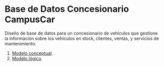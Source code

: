 # Base de Datos Concesionario CampusCar
Diseño de base de datos para un concesionario de vehículos que gestione la información sobre los vehículos en stock, clientes, ventas, y servicios de mantenimiento. 

1. [Modelo conceptual](modeloConceptual.md).
2. [Modelo lógico](modeloLogico.md).